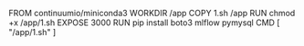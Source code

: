 FROM continuumio/miniconda3
WORKDIR /app
COPY 1.sh /app
RUN chmod +x /app/1.sh
EXPOSE 3000
RUN pip install boto3 mlflow pymysql
CMD [ "/app/1.sh" ]